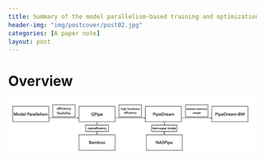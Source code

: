 ```yaml
---
title: Summary of the model parallelism-based training and optimization.
header-img: "img/postcover/post02.jpg"
categories: [A paper note]
layout: post
---
```


# Overview

![image-20221111000634942](../../img/a_img_store/image-20221111000634942.png)

